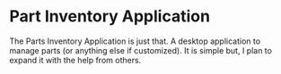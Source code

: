 # Part Inventory Application
The Parts Inventory Application is just that. A desktop application to manage parts (or anything else if customized). It is simple but, I plan to expand it with the help from others.
